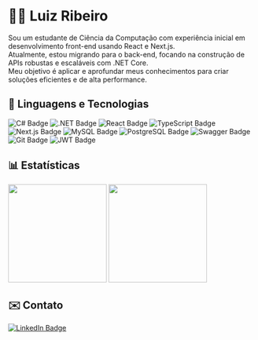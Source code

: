 # 👨‍💻 Luiz Ribeiro

Sou um estudante de Ciência da Computação com experiência inicial em desenvolvimento front-end usando React e Next.js.  
Atualmente, estou migrando para o back-end, focando na construção de APIs robustas e escaláveis com .NET Core.  
Meu objetivo é aplicar e aprofundar meus conhecimentos para criar soluções eficientes e de alta performance.

## 🤖 Linguagens e Tecnologias

![C# Badge](https://img.shields.io/badge/C%23-512BD4?logo=csharp&logoColor=fff&style=for-the-badge)
![.NET Badge](https://img.shields.io/badge/.NET-512BD4?logo=dotnet&logoColor=fff&style=for-the-badge)
![React Badge](https://img.shields.io/badge/React-61DAFB?logo=react&logoColor=000&style=for-the-badge)
![TypeScript Badge](https://img.shields.io/badge/TypeScript-3178C6?logo=typescript&logoColor=fff&style=for-the-badge)
![Next.js Badge](https://img.shields.io/badge/Next.js-000000?logo=nextdotjs&logoColor=fff&style=for-the-badge)
![MySQL Badge](https://img.shields.io/badge/MySQL-4479A1?logo=mysql&logoColor=fff&style=for-the-badge)
![PostgreSQL Badge](https://img.shields.io/badge/PostgreSQL-336791?logo=postgresql&logoColor=fff&style=for-the-badge)
![Swagger Badge](https://img.shields.io/badge/Swagger-85EA2D?logo=swagger&logoColor=000&style=for-the-badge)
![Git Badge](https://img.shields.io/badge/Git-F05032?logo=git&logoColor=fff&style=for-the-badge)
![JWT Badge](https://img.shields.io/badge/JWT-000000?logo=jsonwebtokens&logoColor=white&style=for-the-badge)

## 📊 Estatísticas

<p align="left">
  <img height="200" src="https://github-readme-stats.vercel.app/api?username=Lzrb0x&show_icons=true&theme=github_dark&locale=pt-br" />
  <img height="200" src="https://github-readme-stats.vercel.app/api/top-langs/?username=Lzrb0x&theme=github_dark&layout=compact&custom_title=Tecnologias&langs_count=9" />
</p>

## ✉️ Contato

[![LinkedIn Badge](https://img.shields.io/badge/LinkedIn-0A66C2?logo=linkedin&logoColor=fff&style=for-the-badge)](https://www.linkedin.com/in/luiz-ribeiro-882966240/)




          
          
